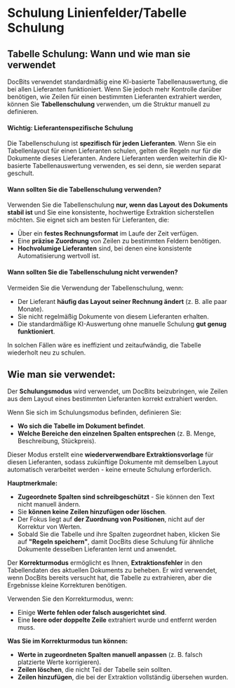 # Schulung Linienfelder/Tabelle Schulung

## Tabelle Schulung: Wann und wie man sie verwendet

DocBits verwendet standardmäßig eine KI-basierte Tabellenauswertung, die bei allen Lieferanten funktioniert. Wenn Sie jedoch mehr Kontrolle darüber benötigen, wie Zeilen für einen bestimmten Lieferanten extrahiert werden, können Sie **Tabellenschulung** verwenden, um die Struktur manuell zu definieren.

#### **Wichtig: Lieferantenspezifische Schulung**

Die Tabellenschulung ist **spezifisch für jeden Lieferanten**. Wenn Sie ein Tabellenlayout für einen Lieferanten schulen, gelten die Regeln nur für die Dokumente dieses Lieferanten. Andere Lieferanten werden weiterhin die KI-basierte Tabellenauswertung verwenden, es sei denn, sie werden separat geschult.

#### Wann sollten Sie die Tabellenschulung verwenden?

Verwenden Sie die Tabellenschulung **nur, wenn das Layout des Dokuments stabil ist** und Sie eine konsistente, hochwertige Extraktion sicherstellen möchten. Sie eignet sich am besten für Lieferanten, die:

* Über ein **festes Rechnungsformat** im Laufe der Zeit verfügen.
* Eine **präzise Zuordnung** von Zeilen zu bestimmten Feldern benötigen.
* **Hochvolumige Lieferanten** sind, bei denen eine konsistente Automatisierung wertvoll ist.

#### Wann sollten Sie die Tabellenschulung nicht verwenden?

Vermeiden Sie die Verwendung der Tabellenschulung, wenn:

* Der Lieferant **häufig das Layout seiner Rechnung ändert** (z. B. alle paar Monate).
* Sie nicht regelmäßig Dokumente von diesem Lieferanten erhalten.
* Die standardmäßige KI-Auswertung ohne manuelle Schulung **gut genug funktioniert**.

In solchen Fällen wäre es ineffizient und zeitaufwändig, die Tabelle wiederholt neu zu schulen.

## Wie man sie verwendet:

Der **Schulungsmodus** wird verwendet, um DocBits beizubringen, wie Zeilen aus dem Layout eines bestimmten Lieferanten korrekt extrahiert werden.

Wenn Sie sich im Schulungsmodus befinden, definieren Sie:

* **Wo sich die Tabelle im Dokument befindet**.
* **Welche Bereiche den einzelnen Spalten entsprechen** (z. B. Menge, Beschreibung, Stückpreis).

Dieser Modus erstellt eine **wiederverwendbare Extraktionsvorlage** für diesen Lieferanten, sodass zukünftige Dokumente mit demselben Layout automatisch verarbeitet werden - keine erneute Schulung erforderlich.

**Hauptmerkmale:**

* **Zugeordnete Spalten sind schreibgeschützt** - Sie können den Text nicht manuell ändern.
* Sie **können keine Zeilen hinzufügen oder löschen**.
* Der Fokus liegt auf **der Zuordnung von Positionen**, nicht auf der Korrektur von Werten.
* Sobald Sie die Tabelle und ihre Spalten zugeordnet haben, klicken Sie auf **"Regeln speichern"**, damit DocBits diese Schulung für ähnliche Dokumente desselben Lieferanten lernt und anwendet.

Der **Korrekturmodus** ermöglicht es Ihnen, **Extraktionsfehler** in den Tabellendaten des aktuellen Dokuments zu beheben. Er wird verwendet, wenn DocBits bereits versucht hat, die Tabelle zu extrahieren, aber die Ergebnisse kleine Korrekturen benötigen.

Verwenden Sie den Korrekturmodus, wenn:

* Einige **Werte fehlen oder falsch ausgerichtet sind**.
* Eine **leere oder doppelte Zeile** extrahiert wurde und entfernt werden muss.

**Was Sie im Korrekturmodus tun können:**

* **Werte in zugeordneten Spalten manuell anpassen** (z. B. falsch platzierte Werte korrigieren).
* **Zeilen löschen**, die nicht Teil der Tabelle sein sollten.
* **Zeilen hinzufügen**, die bei der Extraktion vollständig übersehen wurden.

